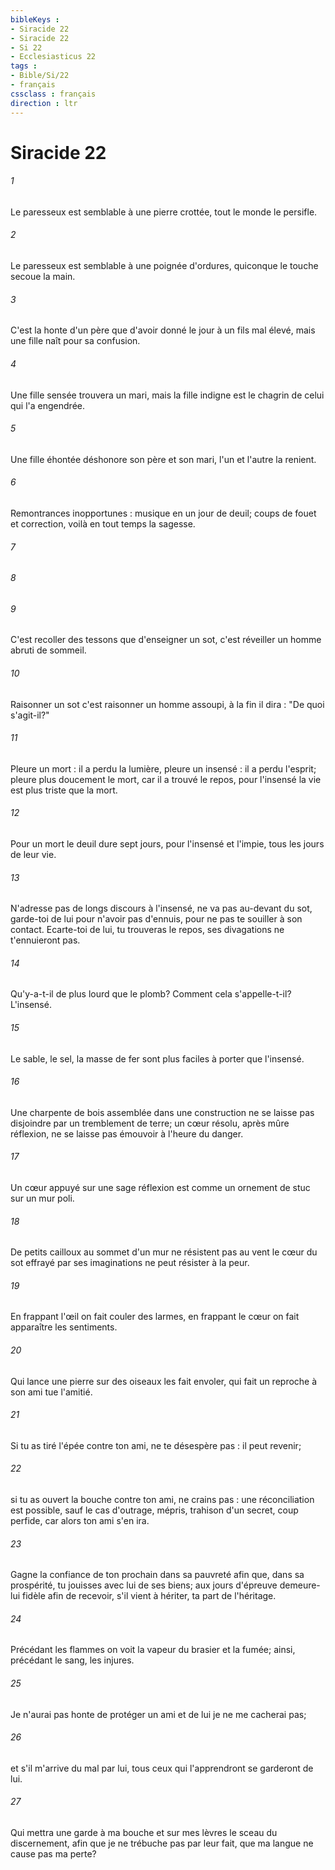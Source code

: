 ```yaml
---
bibleKeys : 
- Siracide 22
- Siracide 22
- Si 22
- Ecclesiasticus 22
tags : 
- Bible/Si/22
- français
cssclass : français
direction : ltr
---
```


# Siracide 22

###### 1
Le paresseux est semblable à une pierre crottée, tout le monde le persifle.
###### 2
Le paresseux est semblable à une poignée d'ordures, quiconque le touche secoue la main.
###### 3
C'est la honte d'un père que d'avoir donné le jour à un fils mal élevé, mais une fille naît pour sa confusion.
###### 4
Une fille sensée trouvera un mari, mais la fille indigne est le chagrin de celui qui l'a engendrée.
###### 5
Une fille éhontée déshonore son père et son mari, l'un et l'autre la renient.
###### 6
Remontrances inopportunes : musique en un jour de deuil; coups de fouet et correction, voilà en tout temps la sagesse.
###### 7

###### 8

###### 9
C'est recoller des tessons que d'enseigner un sot, c'est réveiller un homme abruti de sommeil.
###### 10
Raisonner un sot c'est raisonner un homme assoupi, à la fin il dira : "De quoi s'agit-il?"
###### 11
Pleure un mort : il a perdu la lumière, pleure un insensé : il a perdu l'esprit; pleure plus doucement le mort, car il a trouvé le repos, pour l'insensé la vie est plus triste que la mort.
###### 12
Pour un mort le deuil dure sept jours, pour l'insensé et l'impie, tous les jours de leur vie.
###### 13
N'adresse pas de longs discours à l'insensé, ne va pas au-devant du sot, garde-toi de lui pour n'avoir pas d'ennuis, pour ne pas te souiller à son contact. Ecarte-toi de lui, tu trouveras le repos, ses divagations ne t'ennuieront pas.
###### 14
Qu'y-a-t-il de plus lourd que le plomb? Comment cela s'appelle-t-il? L'insensé.
###### 15
Le sable, le sel, la masse de fer sont plus faciles à porter que l'insensé.
###### 16
Une charpente de bois assemblée dans une construction ne se laisse pas disjoindre par un tremblement de terre; un cœur résolu, après mûre réflexion, ne se laisse pas émouvoir à l'heure du danger.
###### 17
Un cœur appuyé sur une sage réflexion est comme un ornement de stuc sur un mur poli.
###### 18
De petits cailloux au sommet d'un mur ne résistent pas au vent le cœur du sot effrayé par ses imaginations ne peut résister à la peur.
###### 19
En frappant l'œil on fait couler des larmes, en frappant le cœur on fait apparaître les sentiments.
###### 20
Qui lance une pierre sur des oiseaux les fait envoler, qui fait un reproche à son ami tue l'amitié.
###### 21
Si tu as tiré l'épée contre ton ami, ne te désespère pas : il peut revenir;
###### 22
si tu as ouvert la bouche contre ton ami, ne crains pas : une réconciliation est possible, sauf le cas d'outrage, mépris, trahison d'un secret, coup perfide, car alors ton ami s'en ira.
###### 23
Gagne la confiance de ton prochain dans sa pauvreté afin que, dans sa prospérité, tu jouisses avec lui de ses biens; aux jours d'épreuve demeure-lui fidèle afin de recevoir, s'il vient à hériter, ta part de l'héritage.
###### 24
Précédant les flammes on voit la vapeur du brasier et la fumée; ainsi, précédant le sang, les injures.
###### 25
Je n'aurai pas honte de protéger un ami et de lui je ne me cacherai pas;
###### 26
et s'il m'arrive du mal par lui, tous ceux qui l'apprendront se garderont de lui.
###### 27
Qui mettra une garde à ma bouche et sur mes lèvres le sceau du discernement, afin que je ne trébuche pas par leur fait, que ma langue ne cause pas ma perte?
